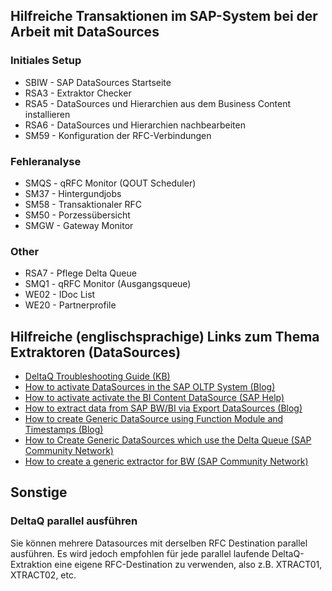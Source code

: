 ## Hilfreiche Transaktionen im SAP-System bei der Arbeit mit DataSources


### Initiales Setup
* SBIW - SAP DataSources Startseite
* RSA3 - Extraktor Checker 
* RSA5 - DataSources und Hierarchien aus dem Business Content installieren  
* RSA6 - DataSources und Hierarchien nachbearbeiten 
* SM59 - Konfiguration der RFC-Verbindungen 


### Fehleranalyse
* SMQS - qRFC Monitor (QOUT Scheduler)
* SM37 - Hintergundjobs
* SM58 - Transaktionaler RFC
* SM50 - Porzessübersicht
* SMGW - Gateway Monitor


### Other
* RSA7 - Pflege Delta Queue
* SMQ1 - qRFC Monitor (Ausgangsqueue)
* WE02 - IDoc List
* WE20 - Partnerprofile


## Hilfreiche (englischsprachige) Links zum Thema Extraktoren (DataSources)

* [DeltaQ Troubleshooting Guide (KB)](https://kb.theobald-software.com/xtract-is/deltaq-troubleshooting-guide)
* [How to activate DataSources in the SAP OLTP System (Blog)](http://theobald-software.com/blog/2013/04/15/activating-datasources-in-the-oltp-system/)
* [How to activate activate the BI Content DataSource (SAP Help)](http://help.sap.com/saphelp_nw70ehp2/helpdata/en/d8/8f5738f988d439e10000009b38f842/content.htm)
* [How to extract data from SAP BW/BI via Export DataSources (Blog)](http://theobald-software.com/blog/2010/06/17/extracting-data-from-sap-bwbi-via-export-datasources-with-xtract-is/)
* [How to create Generic DataSource using Function Module and Timestamps (Blog)](http://theobald-software.com/blog/2011/02/16/create-generic-datasource-using-function-module-and-timestamps/)
* [How to Create Generic DataSources which use the Delta Queue (SAP Community Network)](https://www.sdn.sap.com/irj/sdn/go/portal/prtroot/docs/library/uuid/d3219af2-0c01-0010-71ac-dbb4356cf4bf)
* [How to create a generic extractor for BW (SAP Community Network)](http://www.sdn.sap.com/irj/scn/go/portal/prtroot/docs/library/uuid/a0f46157-e1c4-2910-27aa-e3f4a9c8df33?QuickLink=index&overridelayout=true)

## Sonstige

### DeltaQ parallel ausführen
Sie können mehrere Datasources mit derselben RFC Destination parallel ausführen. Es wird jedoch empfohlen für jede parallel laufende DeltaQ-Extraktion eine eigene RFC-Destination zu verwenden, also z.B. XTRACT01, XTRACT02, etc.